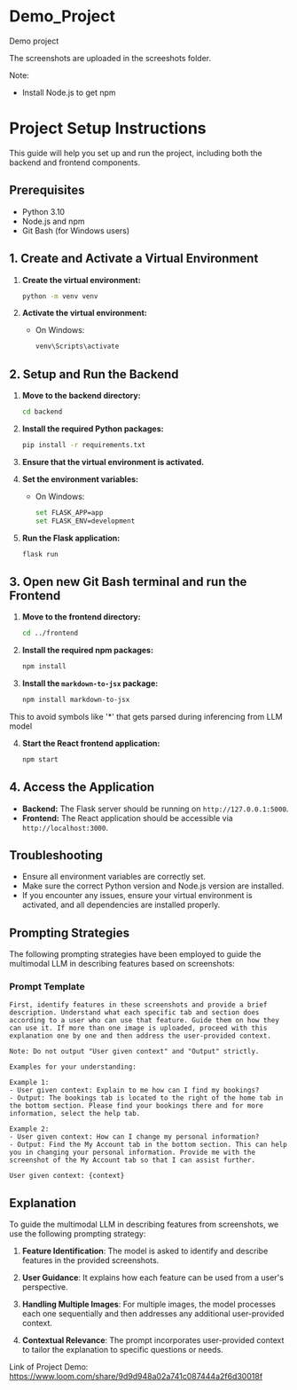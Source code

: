# Demo_Project
Demo project

The screenshots are uploaded in the screeshots folder.

Note:
- Install Node.js to get npm

# Project Setup Instructions

This guide will help you set up and run the project, including both the backend and frontend components.

## Prerequisites
- Python 3.10
- Node.js and npm
- Git Bash (for Windows users)

## 1. Create and Activate a Virtual Environment

1. **Create the virtual environment:**

    ```bash
    python -m venv venv
    ```

2. **Activate the virtual environment:**
   - On Windows:
   
     ```bash
     venv\Scripts\activate
     ```
  
## 2. Setup and Run the Backend

1. **Move to the backend directory:**

    ```bash
    cd backend
    ```

2. **Install the required Python packages:**

    ```bash
    pip install -r requirements.txt
    ```

3. **Ensure that the virtual environment is activated.**



4. **Set the environment variables:**
   - On Windows:
   
     ```bash
     set FLASK_APP=app
     set FLASK_ENV=development
     ```
   
5. **Run the Flask application:**

    ```bash
    flask run
    ```

## 3. Open new Git Bash terminal and run the Frontend

1. **Move to the frontend directory:**

    ```bash
    cd ../frontend
    ```

2. **Install the required npm packages:**

    ```bash
    npm install
    ```

3. **Install the `markdown-to-jsx` package:**

    ```bash
    npm install markdown-to-jsx
    ```
This to avoid symbols like '*' that gets parsed during inferencing from LLM model

4. **Start the React frontend application:**

    ```bash
    npm start
    ```

## 4. Access the Application

- **Backend:** The Flask server should be running on `http://127.0.0.1:5000`.
- **Frontend:** The React application should be accessible via `http://localhost:3000`.

## Troubleshooting

- Ensure all environment variables are correctly set.
- Make sure the correct Python version and Node.js version are installed.
- If you encounter any issues, ensure your virtual environment is activated, and all dependencies are installed properly.



## Prompting Strategies

The following prompting strategies have been employed to guide the multimodal LLM in describing features based on screenshots:

### Prompt Template

```text
First, identify features in these screenshots and provide a brief description. Understand what each specific tab and section does according to a user who can use that feature. Guide them on how they can use it. If more than one image is uploaded, proceed with this explanation one by one and then address the user-provided context.

Note: Do not output "User given context" and "Output" strictly.

Examples for your understanding:

Example 1:
- User given context: Explain to me how can I find my bookings?
- Output: The bookings tab is located to the right of the home tab in the bottom section. Please find your bookings there and for more information, select the help tab.

Example 2:
- User given context: How can I change my personal information?
- Output: Find the My Account tab in the bottom section. This can help you in changing your personal information. Provide me with the screenshot of the My Account tab so that I can assist further.

User given context: {context}
```


## Explanation

To guide the multimodal LLM in describing features from screenshots, we use the following prompting strategy:

1. **Feature Identification**: The model is asked to identify and describe features in the provided screenshots.

2. **User Guidance**: It explains how each feature can be used from a user's perspective.

3. **Handling Multiple Images**: For multiple images, the model processes each one sequentially and then addresses any additional user-provided context.

4. **Contextual Relevance**: The prompt incorporates user-provided context to tailor the explanation to specific questions or needs.


Link of Project Demo:
https://www.loom.com/share/9d9d948a02a741c087444a2f6d30018f


